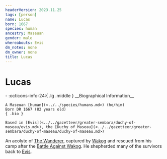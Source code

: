 ```yaml
---
headerVersion: 2023.11.25
tags: [person]
name: Lucas
born: 1667
species: human
ancestry: Maseuan
gender: male
whereabouts: Evis
dm_notes: none
dm_owner: none
title: Lucas
---
```

# Lucas
<div class="grid cards ext-narrow-margin ext-one-column" markdown>
- :octicons-info-24:{ .lg .middle } __Biographical Information__

    A Maseuan [human](<../../species/humans.md>) (he/him)  
    Born DR 1667 (82 years old)  
    { .bio }

    Based in [Evis](<../../gazetteer/greater-sembara/duchy-of-maseau/evis.md>), the [Duchy of Maseau](<../../gazetteer/greater-sembara/duchy-of-maseau/duchy-of-maseau.md>)
</div>


An acolyte of [The Wanderer](<../../gods-and-religions/gods/incorporeal-gods/mos-numena-pantheon/the-wanderer.md>), captured by [Wakog](<../other-nonhumans/wakog.md>) and rescued from his camp after the [Battle Against Wakog](<../../events/1700s/1719/12/battle-against-wakog.md>). He shepherded many of the survivors back to [Evis](<../../gazetteer/greater-sembara/duchy-of-maseau/evis.md>).